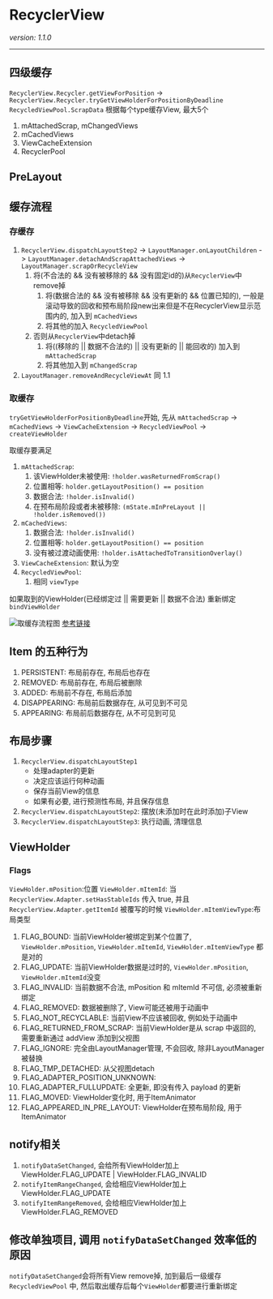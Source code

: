 # RecyclerView
_version: 1.1.0_
___

## 四级缓存
`RecyclerView.Recycler.getViewForPosition` -> `RecyclerView.Recycler.tryGetViewHolderForPositionByDeadline`
`RecycledViewPool.ScrapData` 根据每个type缓存View, 最大5个
1. mAttachedScrap, mChangedViews
2. mCachedViews
3. ViewCacheExtension
4. RecyclerPool

## PreLayout

## 缓存流程

### 存缓存
1. `RecyclerView.dispatchLayoutStep2` -> `LayoutManager.onLayoutChildren` -> `LayoutManager.detachAndScrapAttachedViews` -> `LayoutManager.scrapOrRecycleView`
    1. 将(不合法的 && 没有被移除的 && 没有固定id的)从`RecyclerView`中remove掉
        1. 将(数据合法的 && 没有被移除 && 没有更新的 && 位置已知的), 一般是滚动导致的回收和预布局阶段new出来但是不在RecyclerView显示范围内的, 加入到 `mCachedViews`
        2. 将其他的加入 `RecycledViewPool`
    2. 否则从`RecyclerView`中detach掉
        1. 将((移除的 || 数据不合法的) || 没有更新的 || 能回收的) 加入到 `mAttachedScrap`
        2. 将其他加入到 `mChangedScrap`
2. `LayoutManager.removeAndRecycleViewAt` 同 1.1

### 取缓存

`tryGetViewHolderForPositionByDeadline`开始, 先从 `mAttachedScrap` -> `mCachedViews` -> `ViewCacheExtension` -> `RecycledViewPool` -> `createViewHolder`

取缓存要满足
1. `mAttachedScrap`: 
    1. 该ViewHolder未被使用: `!holder.wasReturnedFromScrap()`
    2. 位置相等: `holder.getLayoutPosition() == position`
    3. 数据合法: `!holder.isInvalid()`
    4. 在预布局阶段或者未被移除: `(mState.mInPreLayout || !holder.isRemoved())`
2. `mCachedViews`:
    1. 数据合法: `!holder.isInvalid()`
    2. 位置相等: `holder.getLayoutPosition() == position`
    3. 没有被过渡动画使用: `!holder.isAttachedToTransitionOverlay()`
3. `ViewCacheExtension`: 默认为空
4. `RecycledViewPool`: 
    1. 相同 `viewType`

如果取到的ViewHolder(已经绑定过 || 需要更新 || 数据不合法) 重新绑定 `bindViewHolder`

![取缓存流程图](https://user-gold-cdn.xitu.io/2019/9/8/16d1118c08b4f888?imageView2/0/w/1280/h/960/format/webp/ignore-error/1)
[参考链接](https://juejin.im/post/6844903937896611847)

## Item 的五种行为
1. PERSISTENT: 布局前存在, 布局后也存在
2. REMOVED: 布局前存在, 布局后被删除
3. ADDED: 布局前不存在, 布局后添加
4. DISAPPEARING: 布局前后数据存在, 从可见到不可见
5. APPEARING: 布局前后数据存在, 从不可见到可见

## 布局步骤
1. `RecyclerView.dispatchLayoutStep1`
    * 处理adapter的更新
    * 决定应该运行何种动画
    * 保存当前View的信息
    * 如果有必要, 进行预测性布局, 并且保存信息
2. `RecyclerView.dispatchLayoutStep2`: 摆放(未添加时在此时添加)子View
3. `RecyclerView.dispatchLayoutStep3`: 执行动画, 清理信息

## ViewHolder

### Flags

`ViewHolder.mPosition`:位置
`ViewHolder.mItemId`: 当 `RecyclerView.Adapter.setHasStableIds` 传入 true, 并且 `RecyclerView.Adapter.getItemId` 被覆写的时候
`ViewHolder.mItemViewType`:布局类型

1. FLAG_BOUND: 当前ViewHolder被绑定到某个位置了, `ViewHolder.mPosition`, `ViewHolder.mItemId`, `ViewHolder.mItemViewType` 都是对的
2. FLAG_UPDATE: 当前ViewHolder数据是过时的, `ViewHolder.mPosition`, `ViewHolder.mItemId`没变
3. FLAG_INVALID: 当前数据不合法, mPosition 和 mItemId 不可信, 必须被重新绑定
4. FLAG_REMOVED: 数据被删除了, View可能还被用于动画中
5. FLAG_NOT_RECYCLABLE: 当前View不应该被回收, 例如处于动画中
6. FLAG_RETURNED_FROM_SCRAP: 当前ViewHolder是从 scrap 中返回的, 需要重新通过 addView 添加到父视图
7. FLAG_IGNORE: 完全由LayoutManager管理, 不会回收, 除非LayoutManager被替换
8. FLAG_TMP_DETACHED: 从父视图detach
9. FLAG_ADAPTER_POSITION_UNKNOWN: 
10. FLAG_ADAPTER_FULLUPDATE: 全更新, 即没有传入 payload 的更新
11. FLAG_MOVED: ViewHolder变化时, 用于ItemAnimator
12. FLAG_APPEARED_IN_PRE_LAYOUT: ViewHolder在预布局阶段, 用于ItemAnimator

## notify相关

1. `notifyDataSetChanged`, 会给所有ViewHolder加上 ViewHolder.FLAG_UPDATE | ViewHolder.FLAG_INVALID
2. `notifyItemRangeChanged`, 会给相应ViewHolder加上 ViewHolder.FLAG_UPDATE
3. `notifyItemRangeRemoved`, 会给相应ViewHolder加上 ViewHolder.FLAG_REMOVED

## 修改单独项目, 调用 `notifyDataSetChanged` 效率低的原因

`notifyDataSetChanged`会将所有View remove掉, 加到最后一级缓存 `RecycledViewPool` 中, 然后取出缓存后每个`ViewHolder`都要进行重新绑定